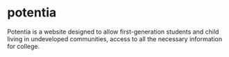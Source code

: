 # potentia
Potentia is a website designed to allow first-generation students and child living in undeveloped communities, access to all the necessary information for college.
